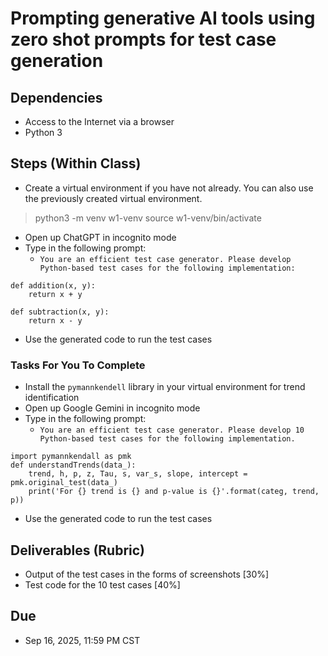 # Prompting generative AI tools using zero shot prompts for test case generation

## Dependencies 

- Access to the Internet via a browser 
- Python 3 

## Steps (Within Class)

- Create a virtual environment if you have not already. You can also use the previously created virtual environment. 

> python3 -m venv w1-venv
> source w1-venv/bin/activate

- Open up ChatGPT in incognito mode 
- Type in the following prompt: 
  -  `You are an efficient test case generator. Please develop Python-based test cases for the following implementation:`

```
def addition(x, y):
    return x + y

def subtraction(x, y):
    return x - y    
```
- Use the generated code to run the test cases  



### Tasks For You To Complete

- Install the `pymannkendell` library in your virtual environment for trend identification 
- Open up Google Gemini in incognito mode 
- Type in the following prompt: 
  -  `You are an efficient test case generator. Please develop 10 Python-based test cases for the following implementation.`


```
import pymannkendall as pmk
def understandTrends(data_):
    trend, h, p, z, Tau, s, var_s, slope, intercept = pmk.original_test(data_)
    print('For {} trend is {} and p-value is {}'.format(categ, trend, p))
```

  - Use the generated code to run the test cases



## Deliverables (Rubric)

- Output of the test cases in the forms of screenshots [30%]
- Test code for the 10 test cases [40%] 

## Due 

- Sep 16, 2025, 11:59 PM CST 



